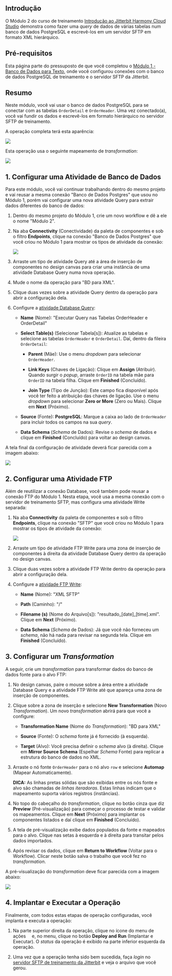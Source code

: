 [//]: # (Módulo 2 - Banco de Dados para XML Complexo)
[//]: # (This is a translation of Version 9, published on August 9, 2021.)

## Introdução

O Módulo 2 do curso de treinamento [Introdução ao Jitterbit Harmony
Cloud Studio](https://success.jitterbit.com/display/DOC/Introduction+to+the+Jitterbit+Harmony+Cloud+Studio?showLanguage=pt_BR) demonstra como fazer uma *query* de dados de várias
tabelas num banco de dados PostgreSQL e escrevê-los em um servidor SFTP
em formato XML hierárquico.


## Pré-requisitos

Esta página parte do pressuposto de que você completou o [Módulo 1 -
Banco de Dados para Texto](https://success.jitterbit.com/display/DOC/Module+1+-+Database+to+Text?showLanguage=pt_BR), onde você configurou conexões com o banco
de dados PostgreSQL de treinamento e o servidor SFTP da Jitterbit.


## Resumo

Neste módulo, você vai usar o banco de dados PostgreSQL para se conectar
com as tabelas `OrderDetail` e `OrderHeader`. Uma vez conectado(a), você
vai fundir os dados e escrevê-los em formato hierárquico no servidor
SFTP de treinamento.

A operação completa terá esta aparência:

<span class="confluence-embedded-file-wrapper"><img
src="https://docs-source.jitterbit.com/cs/design-canvas/operation_db-to-xml.png"
class="confluence-embedded-image confluence-external-resource"
data-image-src="https://docs-source.jitterbit.com/cs/design-canvas/operation_db-to-xml.png" /></span>

Esta operação usa o seguinte mapeamento de *transformation*:

<span class="confluence-embedded-file-wrapper"><img
src="https://docs-source.jitterbit.com/cs/transformation/mapping-mode/db-to-xml.png"
class="confluence-embedded-image confluence-external-resource"
data-image-src="https://docs-source.jitterbit.com/cs/transformation/mapping-mode/db-to-xml.png" /></span>


## 1. Configurar uma Atividade de Banco de Dados

Para este módulo, você vai continuar trabalhando dentro do mesmo projeto
e vai reusar a mesma conexão "Banco de Dados Postgres" que usou no
Módulo 1, porém vai configurar uma nova atividade Query para extrair
dados diferentes do banco de dados:

1.  Dentro do mesmo projeto do Módulo 1, crie um novo workflow e dê a
    ele o nome "Módulo 2".

2.  Na aba **Connectivity** (Conectividade) da paleta de componentes e
    sob o filtro **Endpoints**, clique na conexão "Banco de Dados
    Postgres" que você criou no Módulo 1 para mostrar os tipos de
    atividade da conexão:

    <span class="confluence-embedded-file-wrapper"><img
    src="https://docs-source.jitterbit.com/cs/component-palette/connectivity/endpoints_database_activities.png"
    class="confluence-embedded-image confluence-external-resource"
    data-image-src="https://docs-source.jitterbit.com/cs/component-palette/connectivity/endpoints_database_activities.png" /></span>

3.  Arraste um tipo de atividade Query até a área de inserção de
    componentes no design canvas para criar uma instância de uma
    atividade Database Query numa nova operação.

4.  Mude o nome da operação para "BD para XML".

5.  Clique duas vezes sobre a atividade Query dentro da operação para
    abrir a configuração dela.

6.  Configure a [atividade Database Query](https://success.jitterbit.com/display/CS/Database+Query+Activity?showLanguage=pt_BR):

    -   **Name** (Nome): "Executar Query nas Tabelas OrderHeader e
        OrderDetail"

    -   **Select Table(s)** (Selecionar Tabela\[s\]): Atualize as tabelas e
        selecione as tabelas `OrderHeader` e `OrderDetail`. Daí, dentro da
        fileira `OrderDetail`:

        -   **Parent** (Mãe): Use o menu *dropdown* para selecionar
            `OrderHeader`.

        -   **Link Keys** (Chaves de Ligação): Clique em **Assign**
            (Atribuir). Quando surgir o *popup*, arraste `OrderID` na
            tabela mãe para `OrderID` na tabela filha. Clique em
            **Finished** (Concluído).

        -   **Join Type** (Tipo de Junção): Este campo fica disponível após
            você ter feito a atribuição das chaves de ligação. Use o menu
            *dropdown* para selecionar **Zero or More** (Zero ou Mais).
            Clique em **Next** (Próximo).

    -   **Source** (Fonte): **PostgreSQL**: Marque a caixa ao lado de
        `OrderHeader` para incluir todos os campos na sua *query*.

    -   **Data Schema** (*Schema* de Dados): Revise o *schema* de dados e
        clique em **Finished** (Concluído) para voltar ao design canvas.

A tela final da configuração de atividade deverá ficar parecida com a
imagem abaixo:

<span class="confluence-embedded-file-wrapper"><img
src="https://docs-source.jitterbit.com/cs/connector/database_query_step-3_data-schema_order.png"
class="confluence-embedded-image confluence-external-resource"
data-image-src="https://docs-source.jitterbit.com/cs/connector/database_query_step-3_data-schema_order.png" /></span>


## 2. Configurar uma Atividade FTP

Além de reutilizar a conexão Database, você também pode reusar a conexão
FTP do Módulo 1. Nesta etapa, você usa a mesma conexão com o servidor de
treinamento SFTP, mas configura uma atividade Write separada:

1.  Na aba **Connectivity** da paleta de componentes e sob o filtro
    **Endpoints**, clique na conexão "SFTP" que você criou no Módulo 1
    para mostrar os tipos de atividade da conexão:

    <span class="confluence-embedded-file-wrapper"><img
    src="https://docs-source.jitterbit.com/cs/component-palette/connectivity/endpoints_ftp_activities.png"
    class="confluence-embedded-image confluence-external-resource"
    data-image-src="https://docs-source.jitterbit.com/cs/component-palette/connectivity/endpoints_ftp_activities.png" /></span>

2.  Arraste um tipo de atividade FTP Write para uma zona de inserção de
    componentes à direita da atividade Database Query dentro da
    operação no design canvas.

3.  Clique duas vezes sobre a atividade FTP Write dentro da operação
    para abrir a configuração dela.

4.  Configure a [atividade FTP Write](https://success.jitterbit.com/display/CS/FTP+Write+Activity?showLanguage=pt_BR):

    -   **Name** (Nome): "XML SFTP"

    -   **Path** (Caminho): "/"

    -   **Filename (s)** (Nome do Arquivo\[s\]):
        "resultado\_\[date\]\_\[time\].xml". Clique em **Next** (Próximo).

    -   **Data Schema** (*Schema* de Dados): Já que você não forneceu um
        *schema*, não há nada para revisar na segunda tela. Clique em
        **Finished** (Concluído).


## 3. Configurar um *Transformation*

A seguir, crie um *transformation* para transformar dados do banco de
dados fonte para o alvo FTP:

1.  No design canvas, paire o mouse sobre a área entre a atividade
    Database Query e a atividade FTP Write até que apareça uma zona de
    inserção de componentes.

2.  Clique sobre a zona de inserção e selecione **New Transformation**
    (Novo *Transformation*). Um novo *transformation* abrirá para que
    você a configure:

    -   **Transformation Name** (Nome do *Transformation*): "BD para XML"

    -   **Source** (Fonte): O *schema* fonte já é fornecido (à esquerda).

    -   **Target** (Alvo): Você precisa definir o *schema* alvo (à direita).
        Clique em **Mirror Source Schema** (Espelhar *Schema* Fonte) para
        replicar a estrutura do banco de dados no XML.

3.  Arraste o nó fonte `OrderHeader` para o nó alvo `row` e selecione
    **Automap** (Mapear Automaticamente).

    <div
    class="confluence-information-macro confluence-information-macro-tip conf-macro output-block"
    hasbody="true" macro-name="tip">

    <span
    class="aui-icon aui-icon-small aui-iconfont-approve confluence-information-macro-icon">
    </span>
    <div class="confluence-information-macro-body">

    **DICA:** As linhas pretas sólidas que são exibidas entre os nós
    fonte e alvo são chamadas de *linhas iteradoras*. Estas linhas indicam
    que o mapeamento suporta vários registros (instâncias).

    </div>

    </div>

4.  No topo do cabeçalho do *transformation*, clique no botão cinza que
    diz **Preview** (Pré-visualização) para começar o processo de
    testar e validar os mapeamentos. Clique em **Next** (Próximo) para
    implantar os componentes listados e daí clique em **Finished**
    (Concluído).

5.  A tela de pré-visualização exibe dados populados da fonte e mapeados
    para o alvo. Clique nas setas à esquerda e à direita para
    transitar pelos dados importados.

6.  Após revisar os dados, clique em **Return to Workflow** (Voltar para
    o Workflow). Clicar neste botão salva o trabalho que você fez no
    *transformation*.

A pré-visualização do *transformation* deve ficar parecida com a imagem
abaixo:

<span class="confluence-embedded-file-wrapper"><img
src="https://docs-source.jitterbit.com/cs/transformation/mapping-mode/db-to-xml.png"
class="confluence-embedded-image confluence-external-resource"
data-image-src="https://docs-source.jitterbit.com/cs/transformation/mapping-mode/db-to-xml.png" /></span>


## 4. Implantar e Executar a Operação

Finalmente, com todos estas etapas de operação configuradas, você
implanta e executa a operação:

1.  Na parte superior direita da operação, clique no ícone do menu de
    ações <span
    class="confluence-embedded-file-wrapper confluence-embedded-manual-size"><img
    src="https://docs-source.jitterbit.com/common/icons/actions-menu_5.png"
    class="confluence-embedded-image confluence-external-resource"
    data-image-src="https://docs-source.jitterbit.com/common/icons/actions-menu_5.png"
    height="11" /></span> e, no
    menu, clique no botão **Deploy and Run** (Implantar e Executar). O
    *status* da operação é exibido na parte inferior esquerda da
    operação.

2.  Uma vez que a operação tenha sido bem sucedida, faça *login* no
    <a href="https://learningsandbox.jitterbit.com/WebInterface/login.html"
    class="external-link" rel="nofollow">servidor SFTP de treinamento da Jitterbit</a> e veja o arquivo
    que você gerou.

